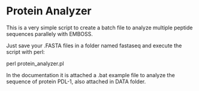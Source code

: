 # Protein Analyzer

This is a very simple script to create a batch file to analyze multiple peptide sequences parallely with EMBOSS. 

Just save your .FASTA files in a folder named fastaseq and execute the script with perl:

perl protein_analyzer.pl

In the documentation it is attached a .bat example file to analyze the sequence of protein PDL-1, also attached in DATA folder.
